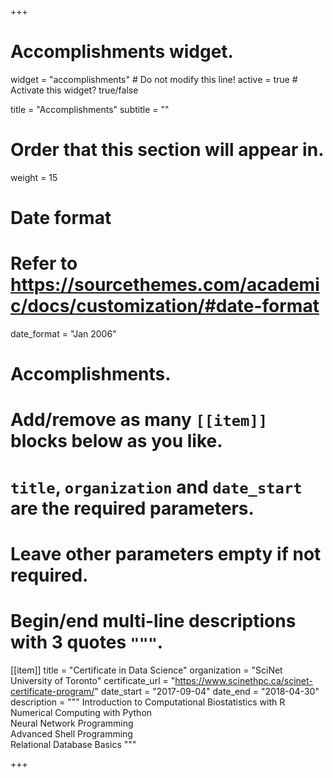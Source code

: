 +++
# Accomplishments widget.
widget = "accomplishments"  # Do not modify this line!
active = true  # Activate this widget? true/false

title = "Accomplish&shy;ments"
subtitle = ""

# Order that this section will appear in.
weight = 15

# Date format
#   Refer to https://sourcethemes.com/academic/docs/customization/#date-format
date_format = "Jan 2006"

# Accomplishments.
#   Add/remove as many `[[item]]` blocks below as you like.
#   `title`, `organization` and `date_start` are the required parameters.
#   Leave other parameters empty if not required.
#   Begin/end multi-line descriptions with 3 quotes `"""`.

[[item]]
  title = "Certificate in Data Science"
  organization = "SciNet University of Toronto"
  certificate_url = "https://www.scinethpc.ca/scinet-certificate-program/"
  date_start = "2017-09-04"
  date_end = "2018-04-30"
  description = """ 
  Introduction to Computational Biostatistics with R </br>
  Numerical Computing with Python </br>
  Neural Network Programming </br>
  Advanced Shell Programming </br>
  Relational Database Basics
  """

+++
